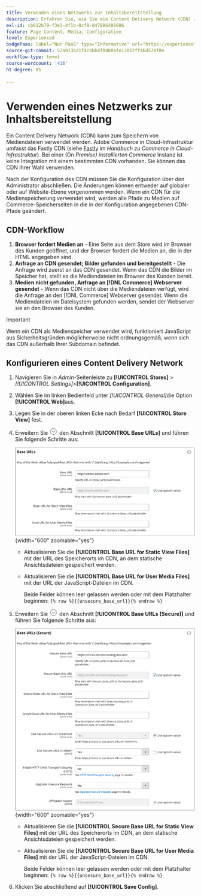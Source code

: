 ```yaml
---
title: Verwenden eines Netzwerks zur Inhaltsbereitstellung
description: Erfahren Sie, wie Sie ein Content Delivery Network (CDN) zum Speichern von Mediendateien verwenden.
exl-id: cb612b79-f3e3-4f1b-8cf9-d47886486686
feature: Page Content, Media, Configuration
level: Experienced
badgePaas: label="Nur PaaS" type="Informative" url="https://experienceleague.adobe.com/de/docs/commerce/user-guides/product-solutions" tooltip="Gilt nur für Adobe Commerce in Cloud-Projekten (von Adobe verwaltete PaaS-Infrastruktur) und lokale Projekte."
source-git-commit: 57a913b21f4cbbb4f0800afe13012ff46d578f8e
workflow-type: tm+mt
source-wordcount: '416'
ht-degree: 0%

---
```


# Verwenden eines Netzwerks zur Inhaltsbereitstellung

Ein Content Delivery Network (CDN) kann zum Speichern von Mediendateien verwendet werden. Adobe Commerce in Cloud-Infrastruktur umfasst das Fastly CDN (siehe [Fastly](https://experienceleague.adobe.com/docs/commerce-cloud-service/user-guide/cdn/fastly.html?lang=de) im _Handbuch zu Commerce in Cloud-Infrastruktur_). Bei einer (On _Premise) installierten Commerce_ Instanz ist keine Integration mit einem bestimmten CDN vorhanden. Sie können das CDN Ihrer Wahl verwenden.

Nach der Konfiguration des CDN müssen Sie die Konfiguration über den Administrator abschließen. Die Änderungen können entweder auf globaler oder auf Website-Ebene vorgenommen werden. Wenn ein CDN für die Medienspeicherung verwendet wird, werden alle Pfade zu Medien auf Commerce-Speicherseiten in die in der Konfiguration angegebenen CDN-Pfade geändert.

## CDN-Workflow

1. **Browser fordert Medien an** - Eine Seite aus dem Store wird im Browser des Kunden geöffnet, und der Browser fordert die Medien an, die in der HTML angegeben sind.
1. **Anfrage an CDN gesendet; Bilder gefunden und bereitgestellt** - Die Anfrage wird zuerst an das CDN gesendet. Wenn das CDN die Bilder im Speicher hat, stellt es die Mediendateien im Browser des Kunden bereit.
1. **Medien nicht gefunden, Anfrage an [!DNL Commerce] Webserver gesendet** - Wenn das CDN nicht über die Mediendateien verfügt, wird die Anfrage an den [!DNL Commerce] Webserver gesendet. Wenn die Mediendateien im Dateisystem gefunden werden, sendet der Webserver sie an den Browser des Kunden.

>[!IMPORTANT]
>
>Wenn ein CDN als Medienspeicher verwendet wird, funktioniert JavaScript aus Sicherheitsgründen möglicherweise nicht ordnungsgemäß, wenn sich das CDN außerhalb Ihrer Subdomain befindet.

## Konfigurieren eines Content Delivery Network

1. Navigieren Sie in _Admin_-Seitenleiste zu **[!UICONTROL Stores]** > _[!UICONTROL Settings]_>**[!UICONTROL Configuration]**.

1. Wählen Sie im linken Bedienfeld unter _[!UICONTROL General]_&#x200B;die Option **[!UICONTROL Web]**&#x200B;aus.

1. Legen Sie in der oberen linken Ecke nach Bedarf **[!UICONTROL Store View]** fest.

1. Erweitern Sie ![Erweiterungsauswahl](../assets/icon-display-expand.png) den Abschnitt **[!UICONTROL Base URLs]** und führen Sie folgende Schritte aus:

   ![Allgemeine Konfiguration - Web-Basis-URLs](./assets/web-base-urls.png){width="600" zoomable="yes"}

   - Aktualisieren Sie die **[!UICONTROL Base URL for Static View Files]** mit der URL des Speicherorts im CDN, an dem statische Ansichtsdateien gespeichert werden.

   - Aktualisieren Sie die **[!UICONTROL Base URL for User Media Files]** mit der URL der JavaScript-Dateien im CDN.

     Beide Felder können leer gelassen werden oder mit dem Platzhalter beginnen: `{% raw %}{{unsecure_base_url}}{% endraw %}`

1. Erweitern Sie ![Erweiterungsauswahl](../assets/icon-display-expand.png) den Abschnitt **[!UICONTROL Base URLs (Secure)]** und führen Sie folgende Schritte aus:

   ![Allgemeine Konfiguration - Web-Basis-URLs (sicher)](./assets/web-base-urls-secure.png){width="600" zoomable="yes"}

   - Aktualisieren Sie die **[!UICONTROL Secure Base URL for Static View Files]** mit der URL des Speicherorts im CDN, an dem statische Ansichtsdateien gespeichert werden.

   - Aktualisieren Sie die **[!UICONTROL Secure Base URL for User Media Files]** mit der URL der JavaScript-Dateien im CDN.

     Beide Felder können leer gelassen werden oder mit dem Platzhalter beginnen: `{% raw %}{{unsecure_base_url}}{% endraw %}`

1. Klicken Sie abschließend auf **[!UICONTROL Save Config]**.
